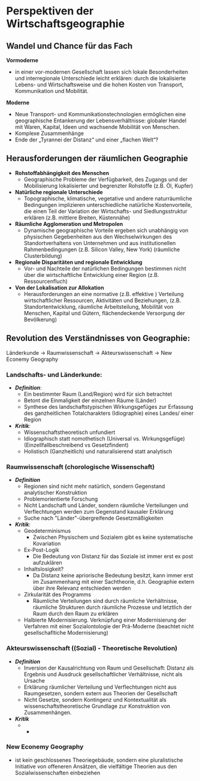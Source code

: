 # Perspektiven der Wirtschaftsgeographie


## Wandel und Chance für das Fach

**Vormoderne**

- in einer vor-modernen Gesellschaft lassen sich lokale Besonderheiten und
  interregionale Unterschiede leicht erklären: durch die lokalisierte Lebens- und Wirtschaftsweise und die hohen Kosten von Transport, Kommunikation und Mobilität.

**Moderne**

- Neue Transport- und Kommunikationstechnologien ermöglichen eine
  geographische Entankerung der Lebensverhältnisse: globaler Handel mit Waren, Kapital, Ideen und wachsende Mobilität von Menschen.
- Komplexe Zusammenhänge
- Ende der „Tyrannei der Distanz“ und einer „flachen Welt“?

## Herausforderungen der räumlichen Geographie

- **Rohstoffabhängigkeit des Menschen**
  - Geographische Probleme der Verfügbarkeit, des Zugangs und der Mobilisierung lokalisierter und begrenzter Rohstoffe (z.B. Öl, Kupfer)
- **Natürliche regionale Unterschiede** 
  - Topographische, klimatische, vegetative und andere naturräumliche Bedingungen implizieren unterschiedliche natürliche Kostenvorteile, die einen Teil der Variation der Wirtschafts- und Siedlungsstruktur erklären (z.B. mittlere Breiten, Küstennähe)
- **Räumliche Agglomeration und Metropolen**
  - Dynamische geographische Vorteile ergeben sich unabhängig von physischen Gegebenheiten aus den Wechselwirkungen des Standortverhaltens von Unternehmen und aus institutionellen Rahmenbedingungen (z.B. Silicon Valley, New York) (räumliche Clusterbildung)
- **Regionale Disparitäten und regionale Entwicklung**
  - Vor- und Nachteile der natürlichen Bedingungen bestimmen nicht über die wirtschaftliche Entwicklung einer Region (z.B. Ressourcenfluch)
- **Von der Lokalisation zur Allokation**
  - Herausforderungen an eine normative (z.B. effektive ) Verteilung wirtschaftlicher Ressourcen, Aktivitäten und Beziehungen, (z.B. Standortentwicklung, räumliche Arbeitsteilung, Mobilität von Menschen, Kapital und Gütern, flächendeckende Versorgung der Bevölkerung)

## Revolution des Verständnisses von Geographie:

Länderkunde -> Raumwissenschaft -> Akteurswissenschaft -> New Econemy Geography

### Landschafts- und Länderkunde:

- ***Definition***:
  - Ein bestimmter Raum (Land/Region) wird für sich betrachtet
  - Betont die Einmaligkeit der einzelnen Räume (Länder)
  - Synthese des landschaftstypischen Wirkungsgefüges zur Erfassung des ganzheitlichen Totalcharakters (Idiographie) eines Landes/ einer Region
- ***Kritik***:
  - Wissenschaftstheoretisch unfundiert
  - Idiographisch statt nomothetisch (Universal vs. Wirkungsgefüge) (Einzellfallbeschreibend vs Gesetzfindent)
  - Holistisch (Ganzheitlich) und naturalisierend statt analytisch

### Raumwissenschaft (chorologische Wissenschaft)

- ***Definition***
  - Regionen sind nicht mehr natürlich, sondern Gegenstand analytischer
    Konstruktion
  - Problemorientierte Forschung
  - Nicht Landschaft und Länder, sondern räumliche Verteilungen und Verflechtungen werden zum Gegenstand kausaler Erklärung
  - Suche nach "Länder"-übergreifende Gesetzmäßigkeiten
- ***Kritik***:
  - Geodeterminismus
    - Zwischen Physischem und Sozialem gibt es keine systematische Kovariation
  - Ex-Post-Logik
    - Die Bedeutung von Distanz für das Soziale ist immer erst ex post aufzuklären
  - Inhaltslosigkeit?
    - Da Distanz keine apriorische Bedeutung besitzt, kann immer erst im Zusammenhang mit einer Sachtheorie, d.h. Geographie extern über ihre Relevanz entschieden werden
  - Zirkularität des Programms
    - Räumliche Verteilungen sind durch räumliche Verhältnisse, räumliche Strukturen durch räumliche Prozesse und letztlich der Raum durch den Raum zu erklären
  - Halbierte Modernisierung. Verknüpfung einer Modernisierung der Verfahren mit einer Sozialontologie der Prä-Moderne (beachtet nicht gesellschafltiche Modernisierung)

### Akteurswissenschaft ((Sozial) - Theoretische Revolution)

- ***Definition***
  - Inversion der Kausalrichtung von Raum und Gesellschaft: Distanz als Ergebnis und
    Ausdruck gesellschaftlicher Verhältnisse, nicht als Ursache
  - Erklärung räumlicher Verteilung und Verflechtungen nicht aus Raumgesetzen, sondern extern aus Theorien der Gesellschaft
  - Nicht Gesetze, sondern Kontingenz und Kontextualität als wissenschaftstheoretische Grundlage zur Konstruktion von Zusammenhängen.
- ***Kritik***
  - -

### New Econemy Geography

- ist kein geschlossenes Theoriegebäude, sondern eine pluralistische Initiative von offeneren Ansätzen, die vielfältige Theorien aus den Sozialwissenschaften einbeziehen
